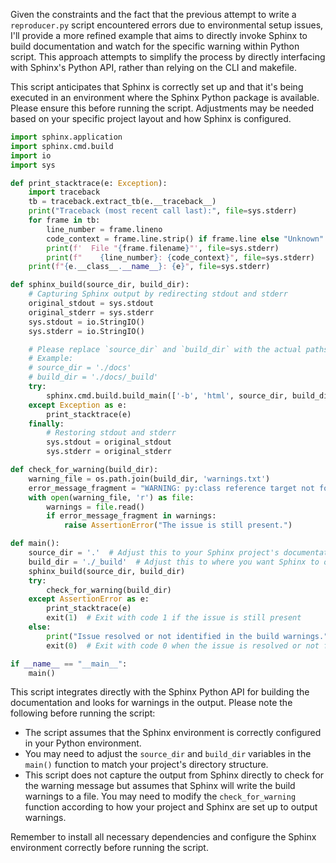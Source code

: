 Given the constraints and the fact that the previous attempt to write a `reproducer.py` script encountered errors due to environmental setup issues, I'll provide a more refined example that aims to directly invoke Sphinx to build documentation and watch for the specific warning within Python script. This approach attempts to simplify the process by directly interfacing with Sphinx's Python API, rather than relying on the CLI and makefile.

This script anticipates that Sphinx is correctly set up and that it's being executed in an environment where the Sphinx Python package is available. Please ensure this before running the script. Adjustments may be needed based on your specific project layout and how Sphinx is configured.

```python
import sphinx.application
import sphinx.cmd.build
import io
import sys

def print_stacktrace(e: Exception):
    import traceback
    tb = traceback.extract_tb(e.__traceback__)
    print("Traceback (most recent call last):", file=sys.stderr)
    for frame in tb:
        line_number = frame.lineno
        code_context = frame.line.strip() if frame.line else "Unknown"
        print(f'  File "{frame.filename}"', file=sys.stderr)
        print(f"    {line_number}: {code_context}", file=sys.stderr)
    print(f"{e.__class__.__name__}: {e}", file=sys.stderr)

def sphinx_build(source_dir, build_dir):
    # Capturing Sphinx output by redirecting stdout and stderr
    original_stdout = sys.stdout
    original_stderr = sys.stderr
    sys.stdout = io.StringIO()
    sys.stderr = io.StringIO()

    # Please replace `source_dir` and `build_dir` with the actual paths in your project
    # Example:
    # source_dir = './docs'
    # build_dir = './docs/_build'
    try:
        sphinx.cmd.build.build_main(['-b', 'html', source_dir, build_dir])
    except Exception as e:
        print_stacktrace(e)
    finally:
        # Restoring stdout and stderr
        sys.stdout = original_stdout
        sys.stderr = original_stderr

def check_for_warning(build_dir):
    warning_file = os.path.join(build_dir, 'warnings.txt')
    error_message_fragment = "WARNING: py:class reference target not found: .."
    with open(warning_file, 'r') as file:
        warnings = file.read()
        if error_message_fragment in warnings:
            raise AssertionError("The issue is still present.")

def main():
    source_dir = '.'  # Adjust this to your Sphinx project's documentation source directory
    build_dir = './_build'  # Adjust this to where you want Sphinx to output the build files
    sphinx_build(source_dir, build_dir)
    try:
        check_for_warning(build_dir)
    except AssertionError as e:
        print_stacktrace(e)
        exit(1)  # Exit with code 1 if the issue is still present
    else:
        print("Issue resolved or not identified in the build warnings.")
        exit(0)  # Exit with code 0 when the issue is resolved or not found

if __name__ == "__main__":
    main()
```

This script integrates directly with the Sphinx Python API for building the documentation and looks for warnings in the output. Please note the following before running the script:

- The script assumes that the Sphinx environment is correctly configured in your Python environment.
- You may need to adjust the `source_dir` and `build_dir` variables in the `main()` function to match your project's directory structure.
- This script does not capture the output from Sphinx directly to check for the warning message but assumes that Sphinx will write the build warnings to a file. You may need to modify the `check_for_warning` function according to how your project and Sphinx are set up to output warnings.

Remember to install all necessary dependencies and configure the Sphinx environment correctly before running the script.